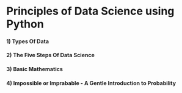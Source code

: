 # Principles of Data Science using Python
 
<h4>1) Types Of Data</h4>
<h4>2) The Five Steps Of Data Science</h4>
<h4>3) Basic Mathematics</h4>
<h4>4) Impossible or Imprabable - A Gentle Introduction to Probability</h4>

